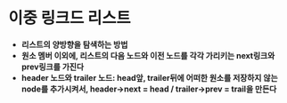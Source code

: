 이중 링크드 리스트
============================
* **리스트의 양방향을 탐색하는 방법**
* **원소 멤버 이외에, 리스트의 다음 노드와 이전 노드를 각각 가리키는 next링크와 prev링크를 가진다**
* **header 노드와 trailer 노드: head앞, trailer뒤에 어떠한 원소를 저장하지 않는 node를 추가시켜서, header->next = head / trailer->prev = trail을 만든다**
